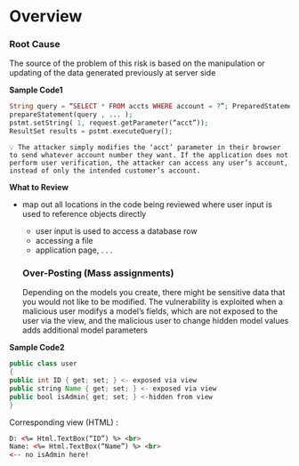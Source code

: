 # Overview

### Root Cause

The source of the problem of this risk is based on the manipulation or updating of the data generated previously at server side

**Sample Code1**

```php
String query = “SELECT * FROM accts WHERE account = ?”; PreparedStatement pstmt = connection.
prepareStatement(query , ... );
pstmt.setString( 1, request.getParameter(“acct”));
ResultSet results = pstmt.executeQuery();
```

```text
💡 The attacker simply modifies the ‘acct’ parameter in their browser to send whatever account number they want. If the application does not perform user verification, the attacker can access any user’s account, instead of only the intended customer’s account.
```

**What to Review**

- map out all locations in the code being reviewed where user input is used to reference objects directly
    - user input is used to access a database row
    - accessing a file
    - application page, . . .
 

  ### Over-Posting (Mass assignments)
  Depending on the models you create, there might be sensitive data that you would not like to be modified. The vulnerability is exploited when a malicious user modifys a model’s fields, which are not exposed to the user via the view, and the malicious user to change hidden model values adds additional model parameters

**Sample Code2**

```java
public class user
{
public int ID { get; set; } <- exposed via view
public string Name { get; set; } <- exposed via view
public bool isAdmin{ get; set; } <-hidden from view
}
```

Corresponding view (HTML) :

```html
D: <%= Html.TextBox(“ID”) %> <br>
Name: <%= Html.TextBox(“Name”) %> <br>
<-- no isAdmin here!
```
